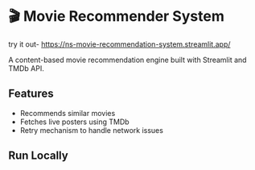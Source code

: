 # 🎬 Movie Recommender System

try it out- https://ns-movie-recommendation-system.streamlit.app/

A content-based movie recommendation engine built with Streamlit and TMDb API.

## Features
- Recommends similar movies
- Fetches live posters using TMDb
- Retry mechanism to handle network issues

## Run Locally


